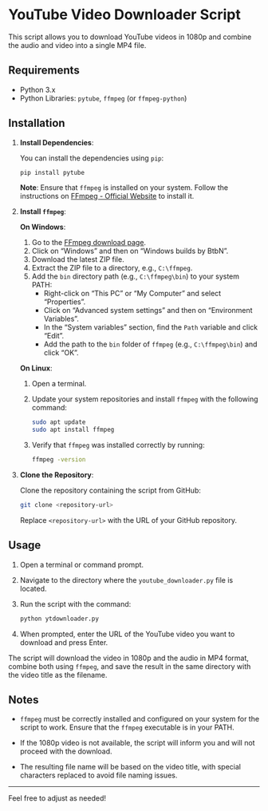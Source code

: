 # YouTube Video Downloader Script

This script allows you to download YouTube videos in 1080p and combine the audio and video into a single MP4 file.

## Requirements

- Python 3.x
- Python Libraries: `pytube`, `ffmpeg` (or `ffmpeg-python`)

## Installation

1. **Install Dependencies**:

   You can install the dependencies using `pip`:

   ```bash
   pip install pytube
   ```

   **Note**: Ensure that `ffmpeg` is installed on your system. Follow the instructions on [FFmpeg - Official Website](https://ffmpeg.org/download.html) to install it.

2. **Install `ffmpeg`**:

   **On Windows**:
   
   1. Go to the [FFmpeg download page](https://ffmpeg.org/download.html).
   2. Click on “Windows” and then on “Windows builds by BtbN”.
   3. Download the latest ZIP file.
   4. Extract the ZIP file to a directory, e.g., `C:\ffmpeg`.
   5. Add the `bin` directory path (e.g., `C:\ffmpeg\bin`) to your system PATH:
      - Right-click on “This PC” or “My Computer” and select “Properties”.
      - Click on “Advanced system settings” and then on “Environment Variables”.
      - In the “System variables” section, find the `Path` variable and click “Edit”.
      - Add the path to the `bin` folder of `ffmpeg` (e.g., `C:\ffmpeg\bin`) and click “OK”.

   **On Linux**:

   1. Open a terminal.
   2. Update your system repositories and install `ffmpeg` with the following command:

      ```bash
      sudo apt update
      sudo apt install ffmpeg
      ```

   3. Verify that `ffmpeg` was installed correctly by running:

      ```bash
      ffmpeg -version
      ```

3. **Clone the Repository**:

   Clone the repository containing the script from GitHub:

   ```bash
   git clone <repository-url>
   ```

   Replace `<repository-url>` with the URL of your GitHub repository.

## Usage

1. Open a terminal or command prompt.
2. Navigate to the directory where the `youtube_downloader.py` file is located.
3. Run the script with the command:

   ```bash
   python ytdownloader.py
   ```

4. When prompted, enter the URL of the YouTube video you want to download and press Enter.

The script will download the video in 1080p and the audio in MP4 format, combine both using `ffmpeg`, and save the result in the same directory with the video title as the filename.

## Notes

- `ffmpeg` must be correctly installed and configured on your system for the script to work. Ensure that the `ffmpeg` executable is in your PATH.

- If the 1080p video is not available, the script will inform you and will not proceed with the download.

- The resulting file name will be based on the video title, with special characters replaced to avoid file naming issues.

---

Feel free to adjust as needed!